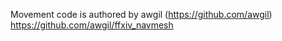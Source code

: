 Movement code is authored by awgil (https://github.com/awgil) 
https://github.com/awgil/ffxiv_navmesh
